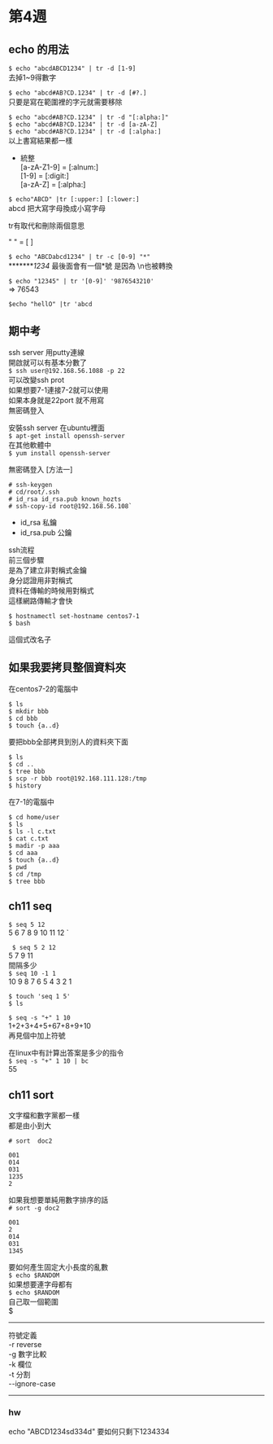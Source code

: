 # 第4週

## echo 的用法

` $ echo "abcdABCD1234" | tr -d [1-9] `  
去掉1~9得數字  

` $ echo "abcd#AB?CD.1234" | tr -d [#?.] `  
只要是寫在範圍裡的字元就需要移除  

` $ echo "abcd#AB?CD.1234" | tr -d "[:alpha:]" `  
` $ echo "abcd#AB?CD.1234" | tr -d [a-zA-Z] `  
` $ echo "abcd#AB?CD.1234" | tr -d [:alpha:] `  
以上書寫結果都一樣  

* 統整   
[a-zA-Z1-9] = [:alnum:]  
[1-9] = [:digit:]  
[a-zA-Z] = [:alpha:]  

` $ echo"ABCD" |tr [:upper:] [:lower:] `  
abcd 把大寫字母換成小寫字母  

tr有取代和刪除兩個意思  

" " = [ ]  

` $ echo "ABCDabcd1234" | tr -c [0-9] "*" `  
********1234* 最後面會有一個*號 是因為 \n也被轉換  

` $ echo "12345" | tr '[0-9]' '9876543210' `  
=> 76543

` $echo "hellO" |tr 'abcd `  

## 期中考

ssh server 用putty連線  
開啟就可以有基本分數了  
` $ ssh user@192.168.56.1088 -p 22 `  
可以改變ssh prot  
如果想要7-1連接7-2就可以使用  
如果本身就是22port 就不用寫  
無密碼登入  

安裝ssh server 在ubuntu裡面  
` $ apt-get install openssh-server `  
在其他軟體中  
` $ yum install openssh-server `  


無密碼登入 [方法一]

    # ssh-keygen
    # cd/root/.ssh
    # id_rsa id_rsa.pub known_hozts
    # ssh-copy-id root@192.168.56.108`

* id_rsa 私鑰  
* id_rsa.pub  公鑰  

ssh流程  
前三個步驟  
是為了建立非對稱式金鑰  
身分認證用非對稱式  
資料在傳輸的時候用對稱式  
這樣網路傳輸才會快  

    $ hostnamectl set-hostname centos7-1
    $ bash

這個式改名子

## 如果我要拷貝整個資料夾

在centos7-2的電腦中

    $ ls 
    $ mkdir bbb
    $ cd bbb
    $ touch {a..d}

要把bbb全部拷貝到別人的資料夾下面  

    $ ls
    $ cd ..
    $ tree bbb
    $ scp -r bbb root@192.168.111.128:/tmp
    $ history

在7-1的電腦中

    $ cd home/user
    $ ls
    $ ls -l c.txt
    $ cat c.txt
    $ madir -p aaa
    $ cd aaa
    $ touch {a..d}
    $ pwd
    $ cd /tmp
    $ tree bbb


## ch11 seq

` $ seq 5 12 `  
5 6 7 8 9 10 11 12  `

` $ seq 5 2 12`  
5 7 9 11  
間隔多少  
` $ seq 10 -1 1 `  
10 9 8 7 6 5 4 3 2 1  

` $ touch 'seq 1 5' `  
` $ ls `  


`$ seq -s "+" 1 10 `  
1+2+3+4+5+67+8+9+10  
再見個中加上符號  

在linux中有計算出答案是多少的指令  
`$ seq -s "+" 1 10 | bc`  
55  

## ch11 sort
文字檔和數字黨都一樣   
都是由小到大  

`# sort  doc2`  

    001
    014
    031
    1235
    2

如果我想要單純用數字排序的話   
` # sort -g doc2 `  

    001
    2
    014
    031
    1345

要如何產生固定大小長度的亂數  
` $ echo $RANDOM `  
如果想要連字母都有  
` $ echo $RANDOM `  
自己取一個範圍  
$ 

---

符號定義  
-r reverse  
-g 數字比較  
-k 欄位  
-t 分割  
--ignore-case  


---

### hw
echo "ABCD1234sd334d" 要如何只剩下1234334
